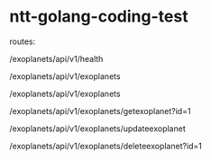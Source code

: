 # ntt-golang-coding-test

routes:

/exoplanets/api/v1/health

/exoplanets/api/v1/exoplanets

/exoplanets/api/v1/exoplanets

/exoplanets/api/v1/exoplanets/getexoplanet?id=1

/exoplanets/api/v1/exoplanets/updateexoplanet

/exoplanets/api/v1/exoplanets/deleteexoplanet?id=1


